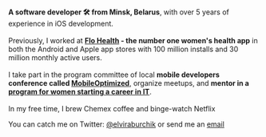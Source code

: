 **A software developer 🛠 from Minsk, Belarus**, with over 5 years of experience in iOS development.<br/><br/>
Previously, I worked at **[Flo Health](https://flo.health/) - the number one women's health app** in both the Android and Apple app stores with 100 million installs and 30 million monthly active users.<br/><br/>
I take part in the program committee of local **mobile developers conference called [MobileOptimized](https://moconf.by)**, organize meetups, and **mentor in a [program for women starting a career in IT](http://wita.by)**.<br/><br/>
In my free time, I brew Chemex coffee and binge-watch Netflix 

You can catch me on Twitter: [@elviraburchik](https://twitter.com/ElviraBurchik) or send me an [email](mailto:elviraburchik@gmail.com) 
